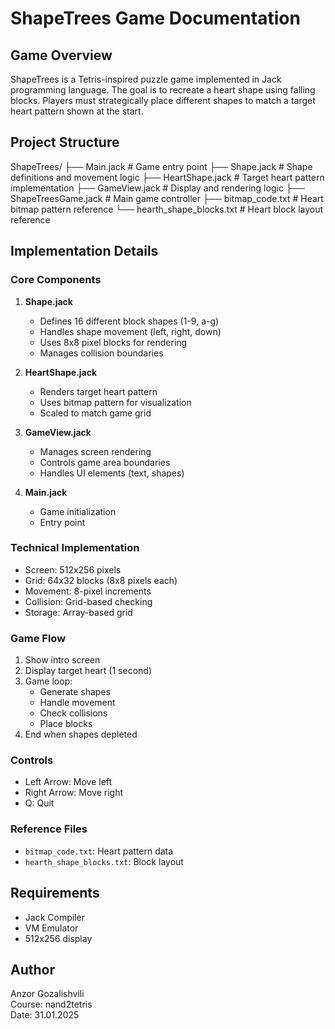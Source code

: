 # ShapeTrees Game Documentation

## Game Overview
ShapeTrees is a Tetris-inspired puzzle game implemented in Jack programming language. The goal is to recreate a heart shape using falling blocks. Players must strategically place different shapes to match a target heart pattern shown at the start.

## Project Structure
ShapeTrees/
├── Main.jack # Game entry point
├── Shape.jack # Shape definitions and movement logic
├── HeartShape.jack # Target heart pattern implementation
├── GameView.jack # Display and rendering logic
├── ShapeTreesGame.jack # Main game controller
├── bitmap_code.txt # Heart bitmap pattern reference
└── hearth_shape_blocks.txt # Heart block layout reference


## Implementation Details

### Core Components

1. **Shape.jack**
   - Defines 16 different block shapes (1-9, a-g)
   - Handles shape movement (left, right, down)
   - Uses 8x8 pixel blocks for rendering
   - Manages collision boundaries

2. **HeartShape.jack**
   - Renders target heart pattern
   - Uses bitmap pattern for visualization
   - Scaled to match game grid

3. **GameView.jack**
   - Manages screen rendering
   - Controls game area boundaries
   - Handles UI elements (text, shapes)

4. **Main.jack**
   - Game initialization
   - Entry point

### Technical Implementation
- Screen: 512x256 pixels
- Grid: 64x32 blocks (8x8 pixels each)
- Movement: 8-pixel increments
- Collision: Grid-based checking
- Storage: Array-based grid

### Game Flow
1. Show intro screen
2. Display target heart (1 second)
3. Game loop:
   - Generate shapes
   - Handle movement
   - Check collisions
   - Place blocks
4. End when shapes depleted

### Controls
- Left Arrow: Move left
- Right Arrow: Move right
- Q: Quit

### Reference Files
- `bitmap_code.txt`: Heart pattern data
- `hearth_shape_blocks.txt`: Block layout

## Requirements
- Jack Compiler
- VM Emulator
- 512x256 display

## Author
Anzor Gozalishvili  
Course: nand2tetris  
Date: 31.01.2025